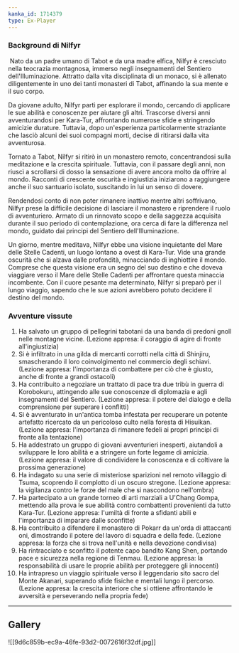 ```yaml
---
kanka_id: 1714379
type: Ex-Player
---
```


### Background di Nilfyr

 Nato da un padre umano di Tabot e da una madre elfica, Nilfyr è cresciuto nella teocrazia montagnosa, immerso negli insegnamenti del Sentiero dell'Illuminazione. Attratto dalla vita disciplinata di un monaco, si è allenato diligentemente in uno dei tanti monasteri di Tabot, affinando la sua mente e il suo corpo.

Da giovane adulto, Nilfyr partì per esplorare il mondo, cercando di applicare le sue abilità e conoscenze per aiutare gli altri. Trascorse diversi anni avventurandosi per Kara-Tur, affrontando numerose sfide e stringendo amicizie durature. Tuttavia, dopo un'esperienza particolarmente straziante che lasciò alcuni dei suoi compagni morti, decise di ritirarsi dalla vita avventurosa.

Tornato a Tabot, Nilfyr si ritirò in un monastero remoto, concentrandosi sulla meditazione e la crescita spirituale. Tuttavia, con il passare degli anni, non riuscì a scrollarsi di dosso la sensazione di avere ancora molto da offrire al mondo. Racconti di crescente oscurità e ingiustizia iniziarono a raggiungere anche il suo santuario isolato, suscitando in lui un senso di dovere.

Rendendosi conto di non poter rimanere inattivo mentre altri soffrivano, Nilfyr prese la difficile decisione di lasciare il monastero e riprendere il ruolo di avventuriero. Armato di un rinnovato scopo e della saggezza acquisita durante il suo periodo di contemplazione, ora cerca di fare la differenza nel mondo, guidato dai principi del Sentiero dell'Illuminazione.

Un giorno, mentre meditava, Nilfyr ebbe una visione inquietante del Mare delle Stelle Cadenti, un luogo lontano a ovest di Kara-Tur. Vide una grande oscurità che si alzava dalle profondità, minacciando di inghiottire il mondo. Comprese che questa visione era un segno del suo destino e che doveva viaggiare verso il Mare delle Stelle Cadenti per affrontare questa minaccia incombente. Con il cuore pesante ma determinato, Nilfyr si preparò per il lungo viaggio, sapendo che le sue azioni avrebbero potuto decidere il destino del mondo.

### Avventure vissute

1. Ha salvato un gruppo di pellegrini tabotani da una banda di predoni gnoll nelle montagne vicine. (Lezione appresa: il coraggio di agire di fronte all'ingiustizia)
2. Si è infiltrato in una gilda di mercanti corrotti nella città di Shinjiru, smascherando il loro coinvolgimento nel commercio degli schiavi. (Lezione appresa: l'importanza di combattere per ciò che è giusto, anche di fronte a grandi ostacoli)
3. Ha contribuito a negoziare un trattato di pace tra due tribù in guerra di Korobokuru, attingendo alle sue conoscenze di diplomazia e agli insegnamenti del Sentiero. (Lezione appresa: il potere del dialogo e della comprensione per superare i conflitti)
4. Si è avventurato in un'antica tomba infestata per recuperare un potente artefatto ricercato da un pericoloso culto nella foresta di Hisuikan. (Lezione appresa: l'importanza di rimanere fedeli ai propri principi di fronte alla tentazione)
5. Ha addestrato un gruppo di giovani avventurieri inesperti, aiutandoli a sviluppare le loro abilità e a stringere un forte legame di amicizia. (Lezione appresa: il valore di condividere la conoscenza e di coltivare la prossima generazione)
6. Ha indagato su una serie di misteriose sparizioni nel remoto villaggio di Tsuma, scoprendo il complotto di un oscuro stregone. (Lezione appresa: la vigilanza contro le forze del male che si nascondono nell'ombra)
7. Ha partecipato a un grande torneo di arti marziali a U'Chang Gompa, mettendo alla prova le sue abilità contro combattenti provenienti da tutto Kara-Tur. (Lezione appresa: l'umiltà di fronte a sfidanti abili e l'importanza di imparare dalle sconfitte)
8. Ha contribuito a difendere il monastero di Pokarr da un'orda di attaccanti oni, dimostrando il potere del lavoro di squadra e della fede. (Lezione appresa: la forza che si trova nell'unità e nella devozione condivisa)
9. Ha rintracciato e sconfitto il potente capo bandito Kang Shen, portando pace e sicurezza nella regione di Tenmau. (Lezione appresa: la responsabilità di usare le proprie abilità per proteggere gli innocenti)
10. Ha intrapreso un viaggio spirituale verso il leggendario sito sacro del Monte Akanari, superando sfide fisiche e mentali lungo il percorso. (Lezione appresa: la crescita interiore che si ottiene affrontando le avversità e perseverando nella propria fede)

  
  

---
## Gallery
![[9d6c859b-ec9a-46fe-93d2-0072616f32df.jpg]]